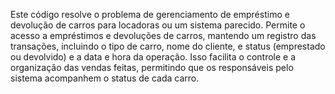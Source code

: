 Este código resolve o problema de gerenciamento de empréstimo e devolução de carros para locadoras ou  um sistema parecido. Permite o acesso a empréstimos e devoluções de carros,
mantendo um registro das transações, incluindo o tipo de carro, nome do cliente, e status (emprestado ou devolvido) e a data e hora da operação. 
Isso facilita o controle e a organização das vendas feitas, permitindo que os responsáveis pelo sistema acompanhem o status de cada carro.

